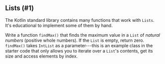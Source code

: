 ## Lists (#1)

The Kotlin standard library contains many functions that work with `Lists`.
It's educational to implement some of them by hand.

Write a function `findMax()` that finds the maximum value in a `List` of
*natural numbers* (positive whole numbers). If the `List` is empty, return
zero. `findMax()` takes `IntList` as a parameter---this is an example class in
the starter code that only allows you to iterate over a `List`'s contents, get
its size and access elements by index.